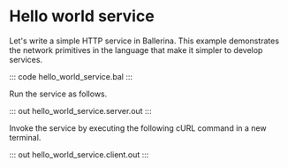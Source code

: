 # Hello world service

Let's write a simple HTTP service in Ballerina. This example demonstrates the network primitives in the language that make it simpler to develop services.

::: code hello_world_service.bal :::

Run the service as follows.

::: out hello_world_service.server.out :::

Invoke the service by executing the following cURL command in a new terminal.

::: out hello_world_service.client.out :::
